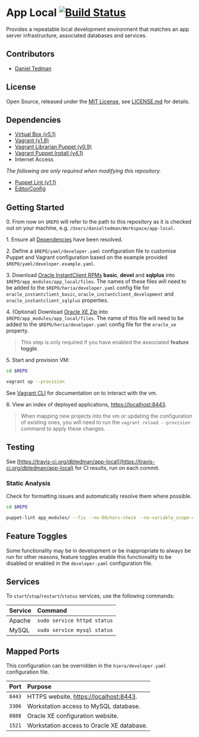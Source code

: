 
# App Local [![Build Status](https://travis-ci.org/dbtedman/app-local.svg?branch=master)](https://travis-ci.org/dbtedman/app-local)

Provides a repeatable local development environment that matches an app server infrastructure, associated databases and services.

## Contributors

* [Daniel Tedman](http://danieltedman.com)

## License

Open Source, released under the [MIT License](http://choosealicense.com/licenses/mit/), see [LICENSE.md](LICENSE.md) for details.

## Dependencies

* [Virtual Box (v5.1)](https://www.virtualbox.org/)
* [Vagrant (v1.8)](https://www.vagrantup.com)
* [Vagrant Librarian Puppet (v0.9)](https://github.com/mhahn/vagrant-librarian-puppet)
* [Vagrant Puppet Install (v4.1)](https://github.com/petems/vagrant-puppet-install)
* Internet Access

*The following are only required when modifying this repository.*

* [Puppet Lint (v1.1)](http://puppet-lint.com/)
* [EditorConfig](http://editorconfig.org/#download)

## Getting Started

0\. From now on `$REPO` will refer to the path to this repository as it is checked out on your machine, e.g. `/Users/danieltedman/Workspace/app-local`.

1\. Ensure all [Dependencies](#dependencies) have been resolved.

2\. Define a `$REPO/yaml/developer.yaml` configuration file to customise Puppet and Vagrant configuration based on the example provided `$REPO/yaml/developer.example.yaml`.

3\. Download [Oracle InstantClient RPMs](http://www.oracle.com/technetwork/topics/linuxx86-64soft-092277.html) **basic**, **devel** and **sqlplus** into `$REPO/app_modules/app_local/files`. The names of these files will need to be added to the `$REPO/heria/developer.yaml` config file for `oracle_instantclient_basic`, `oracle_instantclient_development` and `oracle_instantclient_sqlplus` properties.

4\. (Optional) Download [Oracle XE Zip](http://www.oracle.com/technetwork/database/database-technologies/express-edition/downloads/index.html) into `$REPO/app_modules/app_local/files`. The name of this file will need to be added to the `$REPO/heria/developer.yaml` config file for the `oracle_xe` property.

> This step is only required if you have enabled the associated **feature toggle**.

5\. Start and provision VM:

```bash
cd $REPO

vagrant up --provision
```

See [Vagrant CLI](https://www.vagrantup.com/docs/cli) for documentation on to interact with the vm.

6\. View an index of deployed applications, [https://localhost:8443](https://localhost:8443).

> When mapping new projects into the vm or updating the configuration of existing ones, you will need to run the `vagrant reload --provision` command to apply these changes.

## Testing

See [https://travis-ci.org/dbtedman/app-local](https://travis-ci.org/dbtedman/app-local) for CI results, run on each commit.

### Static Analysis

Check for formatting issues and automatically resolve them where possible.

```bash
cd $REPO

puppet-lint app_modules/ --fix --no-80chars-check --no-variable_scope-check
```

## Feature Toggles

Some functionality may be in development or be inappropriate to always be run for other reasons, feature toggles enable this functionality to be disabled or enabled in the `developer.yaml` configuration file.

## Services

To `start`/`stop`/`restart`/`status` services, use the following commands:

| Service | Command |
|:---|:---|
| Apache | `sudo service httpd status` |
| MySQL | `sudo service mysql status` |


## Mapped Ports

This configuration can be overridden in the `hiera/developer.yaml` configuration file.

| Port | Purpose |
|:---|:---|
| `8443` | HTTPS website, [https://localhost:8443](https://localhost:8443). |
| `3306` | Workstation access to MySQL database. |
| `8888` | Oracle XE configuration website. |
| `1521` | Workstation access to Oracle XE database. |
